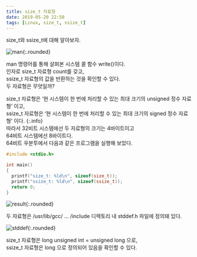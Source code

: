 ```yaml
---
title: size_t 자료형
date: 2019-05-20 22:50
tags: [Linux, size_t, ssize_t]
---
```

size_t와 ssize_t에 대해 알아보자.  
<!--more-->
  
![man](https://user-images.githubusercontent.com/17706039/58026002-90e46c80-7b50-11e9-967e-3fea8e9d346b.png){:.rounded}
  
man 명령어를 통해 살펴본 시스템 콜 함수 write()이다.  
인자로 size_t 자료형 count를 갖고,  
ssize_t 자료형의 값을 반환하는 것을 확인할 수 있다.  
두 자료형은 무엇일까?  
  
size_t 자료형은 ‘현 시스템이 한 번에 처리할 수 있는 최대 크기의 unsigned 정수 자료형’ 이고,  
ssize_t 자료형은  ‘현 시스템이 한 번에 처리할 수 있는 최대 크기의 signed 정수 자료형’ 이다.
{:.info}  
따라서 32비트 시스템에선 두 자료형의 크기는 4바이트이고  
64비트 시스템에선 8바이트다.  
64비트 우분투에서 다음과 같은 프로그램을 실행해 보았다.  
~~~C
#include <stdio.h>

int main()
{
  printf("size_t: %ld\n", sizeof(size_t));
  printf("ssize_t: %ld\n", sizeof(ssize_t));
  return 0;
}
~~~
  
![result](https://user-images.githubusercontent.com/17706039/58026305-208a1b00-7b51-11e9-8a66-27a5843d38df.png){:.rounded}
  
두 자료형은 /usr/lib/gcc/ ... /include 디렉토리 내 stddef.h 파일에 정의돼 있다.  
  
![stddef](https://user-images.githubusercontent.com/17706039/58026384-53341380-7b51-11e9-9319-1e3284054897.png){:.rounded}
  
size_t 자료형은 long unsigned int = unsigned long 으로,  
ssize_t 자료형은 long 으로 정의되어 있음을 확인할 수 있다.